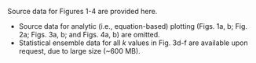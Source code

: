 Source data for Figures 1-4 are provided here.

* Source data for analytic (i.e., equation-based) plotting (Figs. 1a, b; Fig. 2a; Figs. 3a, b; and Figs. 4a, b) are omitted.
* Statistical ensemble data for all *k* values in Fig. 3d-f are available upon request, due to large size (~600 MB).
